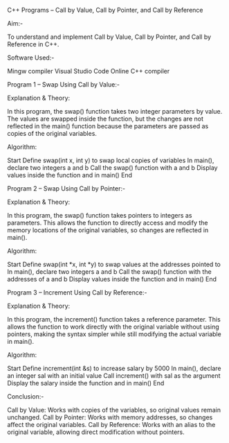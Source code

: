 C++ Programs – Call by Value, Call by Pointer, and Call by Reference

Aim:-

To understand and implement Call by Value, Call by Pointer, and Call by Reference in C++.

Software Used:-

Mingw compiler
Visual Studio Code
Online C++ compiler

Program 1 – Swap Using Call by Value:-

Explanation & Theory:

In this program, the swap() function takes two integer parameters by value. The values are swapped inside the function, but the changes are not reflected in the main() function because the parameters are passed as copies of the original variables.

Algorithm:

Start
Define swap(int x, int y) to swap local copies of variables
In main(), declare two integers a and b
Call the swap() function with a and b
Display values inside the function and in main()
End

Program 2 – Swap Using Call by Pointer:-

Explanation & Theory:

In this program, the swap() function takes pointers to integers as parameters.
This allows the function to directly access and modify the memory locations of the original variables, so changes are reflected in main().

Algorithm:

Start
Define swap(int *x, int *y) to swap values at the addresses pointed to
In main(), declare two integers a and b
Call the swap() function with the addresses of a and b
Display values inside the function and in main()
End

Program 3 – Increment Using Call by Reference:-

Explanation & Theory:

In this program, the increment() function takes a reference parameter.
This allows the function to work directly with the original variable without using pointers,
making the syntax simpler while still modifying the actual variable in main().

Algorithm:

Start
Define increment(int &s) to increase salary by 5000
In main(), declare an integer sal with an initial value
Call increment() with sal as the argument
Display the salary inside the function and in main()
End

Conclusion:-

Call by Value: Works with copies of the variables, so original values remain unchanged.
Call by Pointer: Works with memory addresses, so changes affect the original variables.
Call by Reference: Works with an alias to the original variable, allowing direct modification without pointers.
